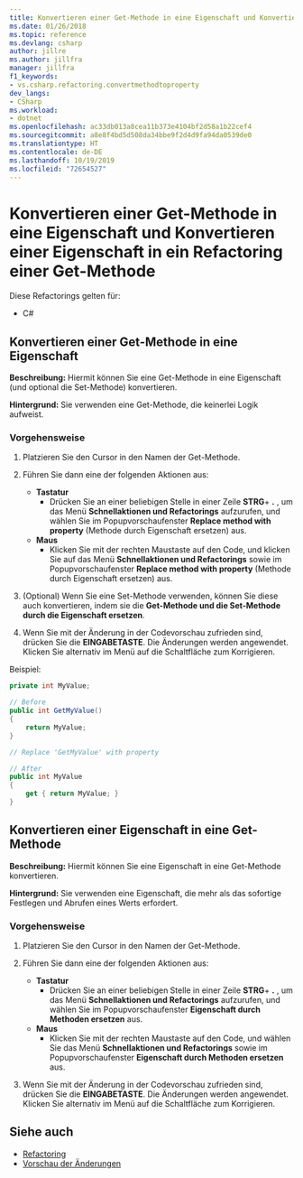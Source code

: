 ```yaml
---
title: Konvertieren einer Get-Methode in eine Eigenschaft und Konvertieren einer Eigenschaft in eine Get-Methode
ms.date: 01/26/2018
ms.topic: reference
ms.devlang: csharp
author: jillre
ms.author: jillfra
manager: jillfra
f1_keywords:
- vs.csharp.refactoring.convertmethodtoproperty
dev_langs:
- CSharp
ms.workload:
- dotnet
ms.openlocfilehash: ac33db013a8cea11b373e4104bf2d58a1b22cef4
ms.sourcegitcommit: a8e8f4bd5d508da34bbe9f2d4d9fa94da0539de0
ms.translationtype: HT
ms.contentlocale: de-DE
ms.lasthandoff: 10/19/2019
ms.locfileid: "72654527"
---
```

# <a name="convert-get-method-to-property--convert-property-to-get-method-refactorings"></a>Konvertieren einer Get-Methode in eine Eigenschaft und Konvertieren einer Eigenschaft in ein Refactoring einer Get-Methode

Diese Refactorings gelten für:

- C#

## <a name="convert-get-method-to-property"></a>Konvertieren einer Get-Methode in eine Eigenschaft

**Beschreibung:** Hiermit können Sie eine Get-Methode in eine Eigenschaft (und optional die Set-Methode) konvertieren.

**Hintergrund:** Sie verwenden eine Get-Methode, die keinerlei Logik aufweist.

### <a name="how-to"></a>Vorgehensweise

1. Platzieren Sie den Cursor in den Namen der Get-Methode.

1. Führen Sie dann eine der folgenden Aktionen aus:

   - **Tastatur**
      - Drücken Sie an einer beliebigen Stelle in einer Zeile **STRG**+ **.** , um das Menü **Schnellaktionen und Refactorings** aufzurufen, und wählen Sie im Popupvorschaufenster **Replace method with property** (Methode durch Eigenschaft ersetzen) aus.
   - **Maus**
      - Klicken Sie mit der rechten Maustaste auf den Code, und klicken Sie auf das Menü **Schnellaktionen und Refactorings** sowie im Popupvorschaufenster **Replace method with property** (Methode durch Eigenschaft ersetzen) aus.

1. (Optional) Wenn Sie eine Set-Methode verwenden, können Sie diese auch konvertieren, indem sie die **Get-Methode und die Set-Methode durch die Eigenschaft ersetzen**.

1. Wenn Sie mit der Änderung in der Codevorschau zufrieden sind, drücken Sie die **EINGABETASTE**. Die Änderungen werden angewendet. Klicken Sie alternativ im Menü auf die Schaltfläche zum Korrigieren.

Beispiel:

```csharp
private int MyValue;

// Before
public int GetMyValue()
{
    return MyValue;
}

// Replace 'GetMyValue' with property

// After
public int MyValue
{
    get { return MyValue; }
}
```

## <a name="convert-property-to-get-method"></a>Konvertieren einer Eigenschaft in eine Get-Methode

**Beschreibung:** Hiermit können Sie eine Eigenschaft in eine Get-Methode konvertieren.

**Hintergrund:** Sie verwenden eine Eigenschaft, die mehr als das sofortige Festlegen und Abrufen eines Werts erfordert.

### <a name="how-to"></a>Vorgehensweise

1. Platzieren Sie den Cursor in den Namen der Get-Methode.

1. Führen Sie dann eine der folgenden Aktionen aus:

   - **Tastatur**
      - Drücken Sie an einer beliebigen Stelle in einer Zeile **STRG**+ **.** , um das Menü **Schnellaktionen und Refactorings** aufzurufen, und wählen Sie im Popupvorschaufenster **Eigenschaft durch Methoden ersetzen** aus.
   - **Maus**
      - Klicken Sie mit der rechten Maustaste auf den Code, und wählen Sie das Menü **Schnellaktionen und Refactorings** sowie im Popupvorschaufenster **Eigenschaft durch Methoden ersetzen** aus.

1. Wenn Sie mit der Änderung in der Codevorschau zufrieden sind, drücken Sie die **EINGABETASTE**. Die Änderungen werden angewendet. Klicken Sie alternativ im Menü auf die Schaltfläche zum Korrigieren.

## <a name="see-also"></a>Siehe auch

- [Refactoring](../refactoring-in-visual-studio.md)
- [Vorschau der Änderungen](../../ide/preview-changes.md)